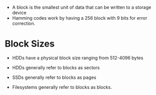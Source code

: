 - A block is the smallest unit of data that can be written to a storage device
- Hamming codes work by having a 256 block with 9 bits for error correction.

# Block Sizes
- HDDs have a physical block size ranging from 512-4096 bytes


- HDDs generally refer to blocks as sectors
- SSDs generally refer to blocks as pages
- Filesystems generally refer to blocks as blocks.